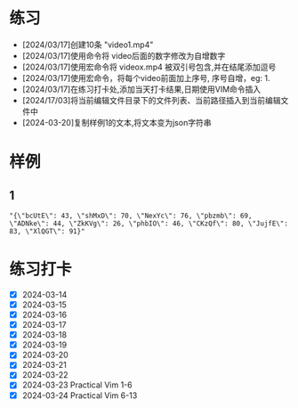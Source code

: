 # 练习

- [2024/03/17]创建10条 "video1.mp4"
- [2024/03/17]使用命令将 video后面的数字修改为自增数字
- [2024/03/17]使用宏命令将 videox.mp4 被双引号包含,并在结尾添加逗号
- [2024/03/17]使用宏命令，将每个video前面加上序号, 序号自增，eg: 1.
- [2024/03/17]在练习打卡处,添加当天打卡结果,日期使用VIM命令插入
- [2024/17/03]将当前编辑文件目录下的文件列表、当前路径插入到当前编辑文件中
- [2024-03-20]复制样例1的文本,将文本变为json字符串

# 样例
## 1
```text
"{\"bcUtE\": 43, \"shMxD\": 70, \"NexYc\": 76, \"pbzmb\": 69, \"ADNke\": 44, \"ZkKVg\": 26, \"phbIO\": 46, \"CKzQf\": 80, \"JujfE\": 83, \"XlQGT\": 91}"
```

# 练习打卡
- [x] 2024-03-14
- [x] 2024-03-15 
- [x] 2024-03-16
- [x] 2024-03-17 
- [x] 2024-03-18
- [x] 2024-03-19
- [x] 2024-03-20 
- [x] 2024-03-21
- [x] 2024-03-22
- [x] 2024-03-23 Practical Vim 1-6
- [x] 2024-03-24 Practical Vim 6-13
